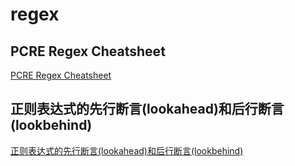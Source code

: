 # regex

## PCRE Regex Cheatsheet
[PCRE Regex Cheatsheet](https://www.debuggex.com/cheatsheet/regex/pcre)

## 正则表达式的先行断言(lookahead)和后行断言(lookbehind)
[正则表达式的先行断言(lookahead)和后行断言(lookbehind)](https://blog.51cto.com/cnn237111/749047)
